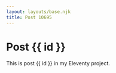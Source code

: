 ```yaml
---
layout: layouts/base.njk
title: Post 10695
---
```


# Post {{ id }}

This is post {{ id }} in my Eleventy project.
